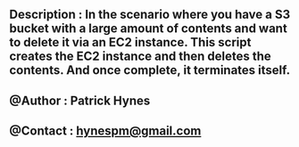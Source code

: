 ## Description : In the scenario where you have a S3 bucket with a large amount of contents and want to delete it via an EC2 instance. This script creates the EC2 instance and then deletes the contents. And once complete, it terminates itself.

## @Author : Patrick Hynes

## @Contact : hynespm@gmail.com

